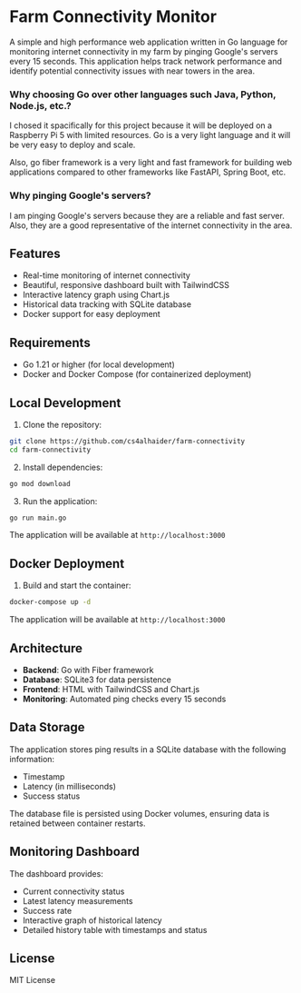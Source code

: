 # Farm Connectivity Monitor

A simple and high performance web application written in Go language for monitoring internet connectivity in my farm by pinging Google's servers every 15 seconds. This application helps track network performance and identify potential connectivity issues with near towers in the area.

### Why choosing Go over other languages such Java, Python, Node.js, etc.?
I chosed it spacifically for this project because it will be deployed on a Raspberry Pi 5 with limited resources. Go is a very light language and it will be very easy to deploy and scale.

Also, go fiber framework is a very light and fast framework for building web applications compared to other frameworks like FastAPI, Spring Boot, etc.

### Why pinging Google's servers?
I am pinging Google's servers because they are a reliable and fast server. Also, they are a good representative of the internet connectivity in the area.

## Features

- Real-time monitoring of internet connectivity
- Beautiful, responsive dashboard built with TailwindCSS
- Interactive latency graph using Chart.js
- Historical data tracking with SQLite database
- Docker support for easy deployment

## Requirements

- Go 1.21 or higher (for local development)
- Docker and Docker Compose (for containerized deployment)

## Local Development

1. Clone the repository:
```bash
git clone https://github.com/cs4alhaider/farm-connectivity
cd farm-connectivity
```

2. Install dependencies:
```bash
go mod download
```

3. Run the application:
```bash
go run main.go
```

The application will be available at `http://localhost:3000`

## Docker Deployment

1. Build and start the container:
```bash
docker-compose up -d
```

The application will be available at `http://localhost:3000`

## Architecture

- **Backend**: Go with Fiber framework
- **Database**: SQLite3 for data persistence
- **Frontend**: HTML with TailwindCSS and Chart.js
- **Monitoring**: Automated ping checks every 15 seconds

## Data Storage

The application stores ping results in a SQLite database with the following information:
- Timestamp
- Latency (in milliseconds)
- Success status

The database file is persisted using Docker volumes, ensuring data is retained between container restarts.

## Monitoring Dashboard

The dashboard provides:
- Current connectivity status
- Latest latency measurements
- Success rate
- Interactive graph of historical latency
- Detailed history table with timestamps and status

## License

MIT License 